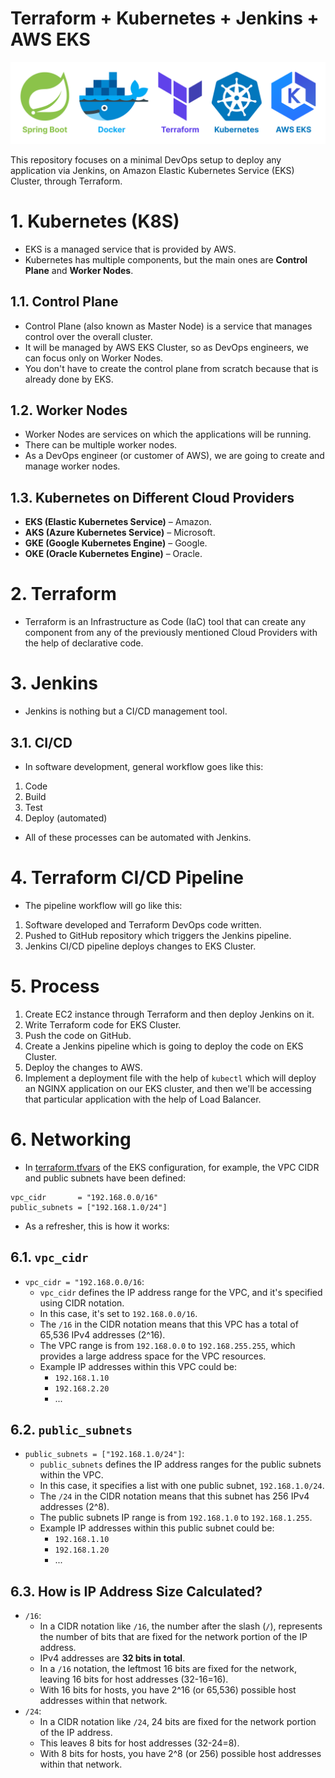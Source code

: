# Terraform + Kubernetes + Jenkins + AWS EKS

![banner.svg](misc/banner.svg)

This repository focuses on a minimal DevOps setup to deploy any application via Jenkins, on Amazon Elastic Kubernetes
Service (EKS) Cluster, through Terraform.

# 1. Kubernetes (K8S)

- EKS is a managed service that is provided by AWS.
- Kubernetes has multiple components, but the main ones are **Control Plane** and **Worker Nodes**.

## 1.1. Control Plane

- Control Plane (also known as Master Node) is a service that manages control over the overall cluster.
- It will be managed by AWS EKS Cluster, so as DevOps engineers, we can focus only on Worker Nodes.
- You don't have to create the control plane from scratch because that is already done by EKS.

## 1.2. Worker Nodes

- Worker Nodes are services on which the applications will be running.
- There can be multiple worker nodes.
- As a DevOps engineer (or customer of AWS), we are going to create and manage worker nodes.

## 1.3. Kubernetes on Different Cloud Providers

- **EKS (Elastic Kubernetes Service)** – Amazon.
- **AKS (Azure Kubernetes Service)** – Microsoft.
- **GKE (Google Kubernetes Engine)** – Google.
- **OKE (Oracle Kubernetes Engine)** – Oracle.

# 2. Terraform

- Terraform is an Infrastructure as Code (IaC) tool that can create any component from any of the previously mentioned
	Cloud Providers with the help of declarative code.

# 3. Jenkins

- Jenkins is nothing but a CI/CD management tool.

## 3.1. CI/CD

- In software development, general workflow goes like this:

1. Code
2. Build
3. Test
4. Deploy (automated)

- All of these processes can be automated with Jenkins.

# 4. Terraform CI/CD Pipeline

- The pipeline workflow will go like this:

1. Software developed and Terraform DevOps code written.
2. Pushed to GitHub repository which triggers the Jenkins pipeline.
3. Jenkins CI/CD pipeline deploys changes to EKS Cluster.

# 5. Process

1. Create EC2 instance through Terraform and then deploy Jenkins on it.
2. Write Terraform code for EKS Cluster.
3. Push the code on GitHub.
4. Create a Jenkins pipeline which is going to deploy the code on EKS Cluster.
5. Deploy the changes to AWS.
6. Implement a deployment file with the help of `kubectl` which will deploy an NGINX application on our EKS cluster, and
	 then we'll be accessing that particular application with the help of Load Balancer.

# 6. Networking

- In [terraform.tfvars](eks/terraform.tfvars) of the EKS configuration, for example, the VPC CIDR and public subnets
	have been defined:

```hcl
vpc_cidr       = "192.168.0.0/16"
public_subnets = ["192.168.1.0/24"]
```

- As a refresher, this is how it works:

## 6.1. `vpc_cidr`

- `vpc_cidr = "192.168.0.0/16`:
	- `vpc_cidr` defines the IP address range for the VPC, and it's specified using CIDR notation.
	- In this case, it's set to `192.168.0.0/16`.
	- The `/16` in the CIDR notation means that this VPC has a total of 65,536 IPv4 addresses (2^16).
	- The VPC range is from `192.168.0.0` to `192.168.255.255`, which provides a large address space for the VPC
		resources.
	- Example IP addresses within this VPC could be:
		- `192.168.1.10`
		- `192.168.2.20`
		- ...

## 6.2. `public_subnets`

- `public_subnets = ["192.168.1.0/24"]`:
	- `public_subnets` defines the IP address ranges for the public subnets within the VPC.
	- In this case, it specifies a list with one public subnet, `192.168.1.0/24`.
	- The `/24` in the CIDR notation means that this subnet has 256 IPv4 addresses (2^8).
	- The public subnets IP range is from `192.168.1.0` to `192.168.1.255`.
	- Example IP addresses within this public subnet could be:
		- `192.168.1.10`
		- `192.168.1.20`
		- ...

## 6.3. How is IP Address Size Calculated?

- `/16`:
	- In a CIDR notation like `/16`, the number after the slash (`/`), represents the number of bits that are fixed for
		the network portion of the IP address.
	- IPv4 addresses are **32 bits in total**.
	- In a `/16` notation, the leftmost 16 bits are fixed for the network, leaving 16 bits for host addresses (32-16=16).
	- With 16 bits for hosts, you have 2^16 (or 65,536) possible host addresses within that network.
- `/24`:
	- In a CIDR notation like `/24`, 24 bits are fixed for the network portion of the IP address.
	- This leaves 8 bits for host addresses (32-24=8).
	- With 8 bits for hosts, you have 2^8 (or 256) possible host addresses within that network.
